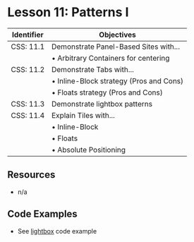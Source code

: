 # Lesson 11: Patterns I

Identifier   | Objectives
-------------|------------
CSS: 11.1    | Demonstrate Panel-Based Sites with...
             | &bull; Arbitrary Containers for centering
CSS: 11.2    | Demonstrate Tabs with...
             | &bull; Inline-Block strategy (Pros and Cons)
             | &bull; Floats strategy (Pros and Cons)
CSS: 11.3    | Demonstrate lightbox patterns
CSS: 11.4    | Explain Tiles with...
             | &bull; Inline-Block
             | &bull; Floats
             | &bull; Absolute Positioning

## Resources
- n/a

## Code Examples

- See [lightbox](lightbox) code example